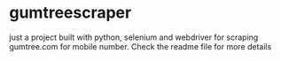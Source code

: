 # gumtreescraper
just a project built with python, selenium and webdriver for scraping gumtree.com for mobile number. Check the readme file for more details
